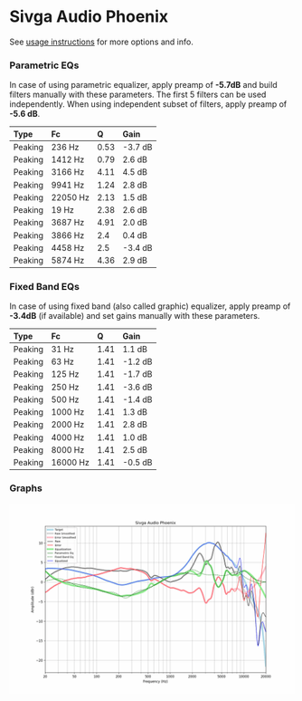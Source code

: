 # Sivga Audio Phoenix
See [usage instructions](https://github.com/jaakkopasanen/AutoEq#usage) for more options and info.

### Parametric EQs
In case of using parametric equalizer, apply preamp of **-5.7dB** and build filters manually
with these parameters. The first 5 filters can be used independently.
When using independent subset of filters, apply preamp of **-5.6 dB**.

| Type    | Fc       |    Q | Gain    |
|:--------|:---------|:-----|:--------|
| Peaking | 236 Hz   | 0.53 | -3.7 dB |
| Peaking | 1412 Hz  | 0.79 | 2.6 dB  |
| Peaking | 3166 Hz  | 4.11 | 4.5 dB  |
| Peaking | 9941 Hz  | 1.24 | 2.8 dB  |
| Peaking | 22050 Hz | 2.13 | 1.5 dB  |
| Peaking | 19 Hz    | 2.38 | 2.6 dB  |
| Peaking | 3687 Hz  | 4.91 | 2.0 dB  |
| Peaking | 3866 Hz  | 2.4  | 0.4 dB  |
| Peaking | 4458 Hz  | 2.5  | -3.4 dB |
| Peaking | 5874 Hz  | 4.36 | 2.9 dB  |

### Fixed Band EQs
In case of using fixed band (also called graphic) equalizer, apply preamp of **-3.4dB**
(if available) and set gains manually with these parameters.

| Type    | Fc       |    Q | Gain    |
|:--------|:---------|:-----|:--------|
| Peaking | 31 Hz    | 1.41 | 1.1 dB  |
| Peaking | 63 Hz    | 1.41 | -1.2 dB |
| Peaking | 125 Hz   | 1.41 | -1.7 dB |
| Peaking | 250 Hz   | 1.41 | -3.6 dB |
| Peaking | 500 Hz   | 1.41 | -1.4 dB |
| Peaking | 1000 Hz  | 1.41 | 1.3 dB  |
| Peaking | 2000 Hz  | 1.41 | 2.8 dB  |
| Peaking | 4000 Hz  | 1.41 | 1.0 dB  |
| Peaking | 8000 Hz  | 1.41 | 2.5 dB  |
| Peaking | 16000 Hz | 1.41 | -0.5 dB |

### Graphs
![](./Sivga%20Audio%20Phoenix.png)